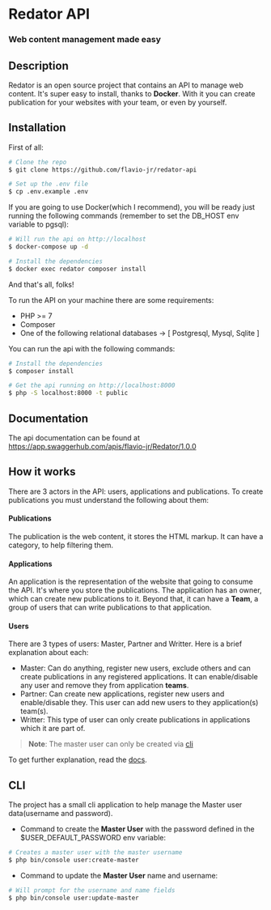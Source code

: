 # Redator API
### Web content management made easy

## Description
Redator is an open source project that contains an API to manage web content. It's super easy to install, thanks to **Docker**. With it you can create publication for your websites with your team, or even by yourself.

## Installation
First of all:
```bash
# Clone the repo
$ git clone https://github.com/flavio-jr/redator-api

# Set up the .env file
$ cp .env.example .env
```

If you are going to use Docker(which I recommend), you will be ready just running the following commands (remember to set the DB_HOST env variable to pgsql):
```bash
# Will run the api on http://localhost
$ docker-compose up -d

# Install the dependencies
$ docker exec redator composer install
```
And that's all, folks!

To run the API on your machine there are some requirements:

* PHP >= 7
* Composer
* One of the following relational databases -> [ Postgresql, Mysql, Sqlite ]
  
You can run the api with the following commands:
```bash
# Install the dependencies
$ composer install

# Get the api running on http://localhost:8000
$ php -S localhost:8000 -t public
```

## <a name="docs"></a>Documentation
The api documentation can be found at https://app.swaggerhub.com/apis/flavio-jr/Redator/1.0.0

## How it works
There are 3 actors in the API: users, applications and publications. To create publications you must understand the following about them:

#### Publications
The publication is the web content, it stores the HTML markup. It can have a category, to help filtering them.

#### Applications
An application is the representation of the website that going to consume the API. It's where you store the publications. The application has an owner, which can create new publications to it. Beyond that, it can have a **Team**, a group of users that can write publications to that application.

#### Users
There are 3 types of users: Master, Partner and Writter. Here is a brief explanation about each:
* Master: Can do anything, register new users, exclude others and can create publications in any registered applications. It can enable/disable any user and remove they from application **teams**.
* Partner: Can create new applications, register new users and enable/disable they. This user can add new users to they application(s) team(s).
* Writter: This type of user can only create publications in applications which it are part of.

> **Note**: The master user can only be created via [cli](#create-master)

To get further explanation, read the [docs](#docs).

## CLI
The project has a small cli application to help manage the Master user data(username and password).

* <a name="create-master"></a>Command to create the **Master User** with the password defined in the $USER_DEFAULT_PASSWORD env variable:
```bash
# Creates a master user with the master username
$ php bin/console user:create-master
```
* Command to update the **Master User** name and username:
```bash
# Will prompt for the username and name fields
$ php bin/console user:update-master
```